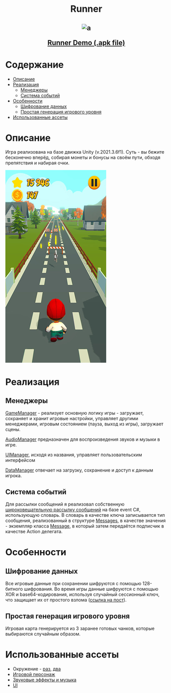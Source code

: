 <h1 align="center">Runner</h1>
<h2 align="center">

![a](Assets/Icons/icon.png)

[Runner Demo (.apk file)](https://drive.google.com/drive/folders/1dwZE-FzEZFK_5DWuO4rqVQcMVAV-Mb34?usp=sharing)
</h2>

# Содержание
* [Описание](#описание)
* [Реализация](#реализация)
    * [Менеджеры](#менеджеры)
    * [Система событий](#система-событий)
* [Особенности](#особенности)
    * [Шифрование данных](#шифрование-данных)
    * [Простая генерация игрового уровня](#простая-генерация-игрового-уровня)
* [Использованные ассеты](#использованные-ассеты)

# Описание
Игра реализована на базе движка Unity (v.2021.3.6f1). Суть - вы бежите бесконечно вперёд, собирая монеты и бонусы на своём пути, обходя препятствия и набирая очки.

![b](Screenshots/Screenshot_20220826-230701_Runner.jpg)

# Реализация
## Менеджеры
[GameManager](Assets/Scripts/Managers/GameManager.cs) - реализует основную логику игры - загружает, сохраняет и хранит игровые настройки, управляет другими менеджерами, игровым состоянием (пауза, выход из игры), загружает сцены.

[AudioManager](Assets/Scripts/Managers/AudioManager.cs) предназначен для воспроизведения звуков и музыки в игре.

[UIManager](Assets/Scripts/Managers/UIManager.cs), исходя из названия, управляет пользовательским интерфейсом

[DataManager](Assets/Scripts/Managers/DataManager.cs) отвечает на загрузку, сохранение и доступ к данным игрока.

## Система событий

Для рассылки сообщений я реализовал собственную [широковещательную рассылку сообщений](Assets/Scripts/Broadcast%20messages/BroadcastMessages.cs) на базе event C#, использующую словарь. В словарь в качестве ключа записывается тип сообщения, реализованный в структуре [Messages](Assets/Scripts/Broadcast%20messages/Messages.cs), в качестве значения - экземпляр класса [Message](Assets/Scripts/Broadcast%20messages/Message.cs), в который затем передаётся подписчик в качестве Action делегата.

# Особенности 
## Шифрование данных
Все игровые данные при сохранении шифруются с помощью 128-битного шифрования. Во время игры данные шифруются с помощью XOR и base64-кодирования, используя случайный сессионный ключ, что защищает их от простого взлома ([ссылка на пост](https://habr.com/ru/post/249681/)).

## Простая генерация игрового уровня
Игровая карта генерируется из 3 заранее готовых чанков, которые выбираются случайным образом.

# Использованные ассеты
* Окружение - [раз](https://quaternius.com/index.html), [два](https://assetstore.unity.com/packages/3d/environments/fantasy/a-piece-of-nature-40538)
* [Игровой персонаж](https://assetstore.unity.com/packages/3d/characters/viass-free-character-pack-141471)
* [Звуковые эффекты и музыка](https://mixkit.co/)
* [UI](https://assetstore.unity.com/packages/2d/gui/icons/simple-button-set-01-153979)